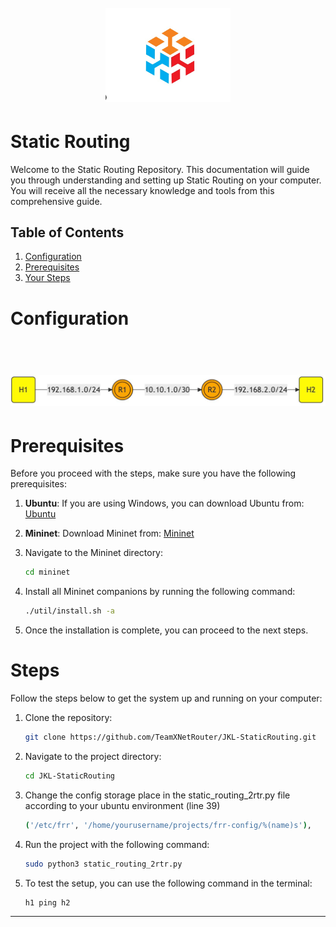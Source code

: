<h1 align="center">
  <br>
    <img src="pict/logo.png" alt="logo" width="200">
</h1>

# Static Routing 
Welcome to the Static Routing Repository. This documentation will guide you through understanding and setting up Static Routing on your computer. You will receive all the necessary knowledge and tools from this comprehensive guide.

## Table of Contents
1. [Configuration](#configuration)
2. [Prerequisites](#prerequisites)
3. [Your Steps](#steps)

# Configuration
<h1 align="center">
  <br>
    <img src="pict/configuration.png" alt="configuration" width="1000">
</h1>

# Prerequisites
Before you proceed with the steps, make sure you have the following prerequisites:

1. **Ubuntu**: If you are using Windows, you can download Ubuntu from:
    [Ubuntu](https://ubuntu.com/desktop/wsl)

2. **Mininet**: Download Mininet from:
    [Mininet](https://mininet.org/)

3. Navigate to the Mininet directory:

    ```bash
    cd mininet
    ```

4. Install all Mininet companions by running the following command:

    ```bash
    ./util/install.sh -a 
    ```

5. Once the installation is complete, you can proceed to the next steps.

# Steps
Follow the steps below to get the system up and running on your computer:

1. Clone the repository:

    ```bash
    git clone https://github.com/TeamXNetRouter/JKL-StaticRouting.git
    ```

2. Navigate to the project directory:

    ```bash
    cd JKL-StaticRouting
    ```
    
3. Change the config storage place in the static_routing_2rtr.py file according to your ubuntu environment (line 39)

     ```bash
   ('/etc/frr', '/home/yourusername/projects/frr-config/%(name)s'),
    ```

4. Run the project with the following command:

    ```bash
    sudo python3 static_routing_2rtr.py
    ```

6. To test the setup, you can use the following command in the terminal:

    ```bash
    h1 ping h2
    ```

---
